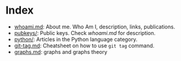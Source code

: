 # Index
* [whoami.md](https://github.com/pfigue/notes/blob/master/whoami.md): About me. Who Am I, description, links, publications.
* [pubkeys/](https://github.com/pfigue/notes/tree/master/pubkeys): Public keys. Check *whoami.md* for description.
* [python/](https://github.com/pfigue/notes/tree/master/python): Articles in the Python language category.
* [git-tag.md](https://github.com/pfigue/notes/blob/master/git-tag.md): Cheatsheet on how to use `git tag` command.
* [graphs.md](https://github.com/pfigue/notes/blob/master/graphs.md): graphs and graphs theory

